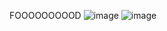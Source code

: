 FOOOOOOOOOD
![image](https://user-images.githubusercontent.com/74918077/196055249-38204648-e8f2-4a60-9a50-2ab034f62a21.png)
![image](https://user-images.githubusercontent.com/74918077/196953581-3a07a522-cc7c-4ff2-bd61-f76ca64fe5f7.png)
